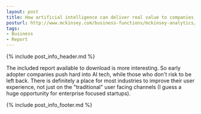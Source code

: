 ```yaml
---
layout: post
title: How artificial intelligence can deliver real value to companies
posturl: http://www.mckinsey.com/business-functions/mckinsey-analytics/our-insights/how-artificial-intelligence-can-deliver-real-value-to-companies
tags:
- Business
- Report
---
```


{% include post_info_header.md %}

The included report available to download is more interesting. So early adopter companies push hard into AI tech, while those who don't risk to be left back. There is definitely a place for most industries to improve their user experience, not just on the "traditional" user facing channels (I guess a huge opportunity for enterprise focused startups).

{% include post_info_footer.md %}
